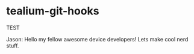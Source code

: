 # tealium-git-hooks
TEST

Jason: Hello my fellow awesome device developers! Lets make cool nerd stuff.
